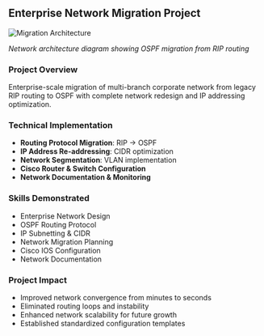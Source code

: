 ## Enterprise Network Migration Project

![Migration Architecture](../enterprise-migration-architecture.png)

*Network architecture diagram showing OSPF migration from RIP routing*

### **Project Overview**
Enterprise-scale migration of multi-branch corporate network from legacy RIP routing to OSPF with complete network redesign and IP addressing optimization.

### **Technical Implementation**
- **Routing Protocol Migration**: RIP → OSPF
- **IP Address Re-addressing**: CIDR optimization
- **Network Segmentation**: VLAN implementation
- **Cisco Router & Switch Configuration**
- **Network Documentation & Monitoring**

### **Skills Demonstrated**
- Enterprise Network Design
- OSPF Routing Protocol
- IP Subnetting & CIDR
- Network Migration Planning
- Cisco IOS Configuration
- Network Documentation

### **Project Impact**
- Improved network convergence from minutes to seconds
- Eliminated routing loops and instability
- Enhanced network scalability for future growth
- Established standardized configuration templates

